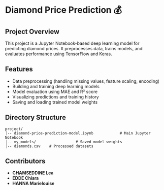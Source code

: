 # Diamond Price Prediction 💰

## Project Overview
This project is a Jupyter Notebook-based deep learning model for predicting diamond prices. It preprocesses data, trains models, and evaluates performance using TensorFlow and Keras.

## Features
- Data preprocessing (handling missing values, feature scaling, encoding)
- Building and training deep learning models
- Model evaluation using MAE and R² score
- Visualizing predictions and training history
- Saving and loading trained model weights

## Directory Structure
```
project/
│-- diamond-price-prediction-model.ipynb            # Main Jupyter Notebook
│-- my_models/                  # Saved model weights
│-- diamonds.csv    # Processed datasets 
```

## Contributors
- **CHAMSEDDINE Lea**
- **EDDE Chiara**
- **HANNA Marielouise**
